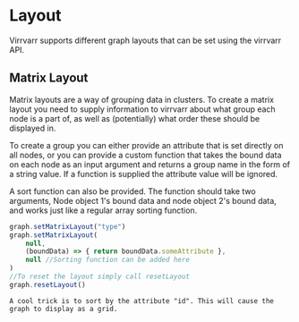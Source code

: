 # Layout
Virrvarr supports different graph layouts that can be set using the virrvarr API. 

## Matrix Layout
Matrix layouts are a way of grouping data in clusters. To create a matrix layout you need to supply information to virrvarr about what group each node is a part of, as well as (potentially) what order these should be displayed in. 

To create a group you can either provide an attribute that is set directly on all nodes, or you can provide a custom function that takes the bound data on each node as an input argument and returns a group name in the form of a string value. If a function is supplied the attribute value will be ignored.

A sort function can also be provided. The function should take two arguments, Node object 1's bound data and node object 2's bound data, and works just like a regular array sorting function.

```javascript
graph.setMatrixLayout("type")
graph.setMatrixLayout(
    null, 
    (boundData) => { return boundData.someAttribute },
    null //Sorting function can be added here
)
//To reset the layout simply call resetLayout
graph.resetLayout()
```

`A cool trick is to sort by the attribute "id". This will cause the graph to display as a grid.`